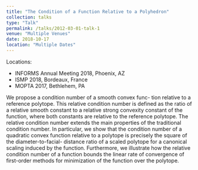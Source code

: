 ```yaml
---
title: "The Condition of a Function Relative to a Polyhedron"
collection: talks
type: "Talk"
permalink: /talks/2012-03-01-talk-1
venue: "Multiple Venues"
date: 2018-10-17
location: "Multiple Dates"
---
```

Locations:
* INFORMS Annual Meeting 2018, Phoenix, AZ
* ISMP 2018, Bordeaux, France
* MOPTA 2017, Bethlehem, PA

We propose a condition number of a smooth convex func- tion relative to a reference polytope. This relative condition number is defined as the ratio of a relative smooth constant to a relative strong convexity constant of the function, where both constants are relative to the reference polytope. The relative condition number extends the main properties of the traditional condition number. In particular, we show that the condition number of a quadratic convex function relative to a polytope is precisely the square of the diameter-to-facial- distance ratio of a scaled polytope for a canonical scaling induced by the function. Furthermore, we illustrate how the relative condition number of a function bounds the linear rate of convergence of first-order methods for minimization of the function over the polytope.
